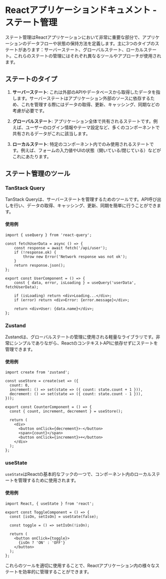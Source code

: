 # Reactアプリケーションドキュメント - ステート管理

ステート管理はReactアプリケーションにおいて非常に重要な部分で、アプリケーションのデータフローや状態の保持方法を定義します。主に3つのタイプのステートがあります：サーバーステート、グローバルステート、ローカルステート。これらのステートの管理にはそれぞれ異なるツールやアプローチが使用されます。

## ステートのタイプ

1. **サーバーステート**: これは外部のAPIやデータベースから取得したデータを指します。サーバーステートはアプリケーション外部のソースに依存するため、これを管理する際にはデータの取得、更新、キャッシング、同期などの考慮が必要です。

2. **グローバルステート**: アプリケーション全体で共有されるステートです。例えば、ユーザーのログイン情報やテーマ設定など、多くのコンポーネントで共有されるデータがこれに該当します。

3. **ローカルステート**: 特定のコンポーネント内でのみ使用されるステートです。例えば、フォームの入力値やUIの状態（開いている/閉じている）などがこれにあたります。

## ステート管理のツール

### TanStack Query

TanStack Queryは、サーバーステートを管理するためのツールです。API呼び出しを行い、データの取得、キャッシング、更新、同期を簡単に行うことができます。

#### 使用例

```tsx
import { useQuery } from 'react-query';

const fetchUserData = async () => {
    const response = await fetch('/api/user');
    if (!response.ok) {
        throw new Error('Network response was not ok');
    }
    return response.json();
};

export const UserComponent = () => {
    const { data, error, isLoading } = useQuery('userData', fetchUserData);

    if (isLoading) return <div>Loading...</div>;
    if (error) return <div>Error: {error.message}</div>;

    return <div>User: {data.name}</div>;
};
```

### Zustand

Zustandは、グローバルステートの管理に使用される軽量なライブラリです。非常にシンプルでありながら、ReactのコンテキストAPIに依存せずにステートを管理できます。

#### 使用例

```tsx
import create from 'zustand';

const useStore = create(set => ({
  count: 0,
  increment: () => set(state => ({ count: state.count + 1 })),
  decrement: () => set(state => ({ count: state.count - 1 })),
}));

export const CounterComponent = () => {
  const { count, increment, decrement } = useStore();

  return (
    <div>
      <button onClick={decrement}>-</button>
      <span>{count}</span>
      <button onClick={increment}>+</button>
    </div>
  );
};
```

### useState

`useState`はReactの基本的なフックの一つで、コンポーネント内のローカルステートを管理するために使用されます。

#### 使用例

```tsx
import React, { useState } from 'react';

export const ToggleComponent = () => {
  const [isOn, setIsOn] = useState(false);

  const toggle = () => setIsOn(!isOn);

  return (
    <button onClick={toggle}>
      {isOn ? 'ON' : 'OFF'}
    </button>
  );
};
```

これらのツールを適切に使用することで、Reactアプリケーション内の様々なステートを効率的に管理することができます。